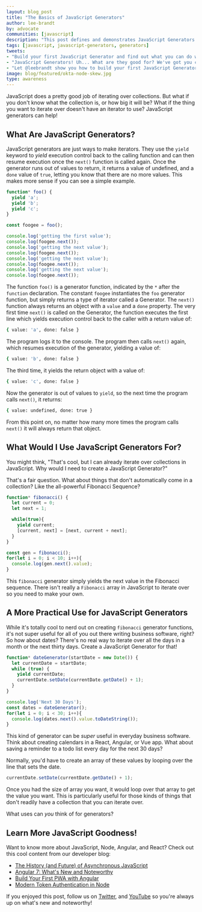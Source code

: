 ```yaml
---
layout: blog_post
title: "The Basics of JavaScript Generators"
author: lee-brandt
by: advocate
communities: [javascript]
description: "This post defines and demonstrates JavaScript Generators and their uses."
tags: [javascript, javascript-generators, generators]
tweets:
- "Build your first JavaScript Generator and find out what you can do with them! →"
- "JavaScript Generators! Uh... What are they good for? We've got you covered. (Say it again) <3"
- "Let @leebrandt show you how to build your first JavaScript Generator (and explain why they're cool)! →"
image: blog/featured/okta-node-skew.jpg
type: awareness
---
```


JavaScript does a pretty good job of iterating over collections. But what if you don't know what the collection is, or how big it will be? What if the thing you want to iterate over doesn't have an iterator to use? JavaScript generators can help!

## What Are JavaScript Generators?
JavaScript generators are just ways to make iterators. They use the `yield` keyword to _yield_ execution control back to the calling function and can then resume execution once the `next()` function is called again. Once the generator runs out of values to return, it returns a value of undefined, and a `done` value of `true`, letting you know that there are no more values. This makes more sense if you can see a simple example.

```js
function* foo() {
  yield 'a';
  yield 'b';
  yield 'c';
}

const foogee = foo();

console.log('getting the first value');
console.log(foogee.next());
console.log('getting the next value');
console.log(foogee.next());
console.log('getting the next value');
console.log(foogee.next());
console.log('getting the next value');
console.log(foogee.next());
```

The function `foo()` is a generator function, indicated by the `*` after the `function` declaration. The constant `foogee` instantiates the `foo` generator function, but simply returns a type of iterator called a Generator. The `next()` function always returns an object with a `value` and a `done` property. The very first time `next()` is called on the Generator, the function executes the first line which yields execution control back to the caller with a return value of:

```sh
{ value: 'a', done: false }
```

The program logs it to the console. The program then calls `next()` again, which resumes execution of the generator, yielding a value of:

```sh
{ value: 'b', done: false }
```

The third time, it yields the return object with a value of:

```sh
{ value: 'c', done: false }
```

Now the generator is out of values to `yield`, so the next time the program calls `next()`, it returns:

```sh
{ value: undefined, done: true }
```

From this point on, no matter how many more times the program calls `next()` it will always return that object.

## What Would I Use JavaScript Generators For?
You might think, "That's cool, but I can already iterate over collections in JavaScript. Why would I need to create a JavaScript Generator?" 

That's a fair question. What about things that don't automatically come in a collection? Like the all-powerful Fibonacci Sequence?

```js
function* fibonacci() {
  let current = 0;
  let next = 1;

  while(true){
    yield current;
    [current, next] = [next, current + next];
  }
}

const gen = fibonacci();
for(let i = 0; i < 10; i++){
  console.log(gen.next().value);
}
```

This `fibonacci` generator simply yields the next value in the Fibonacci sequence. There isn't really a `Fibonacci` array in JavaScript to iterate over so you need to make your own.

## A More Practical Use for JavaScript Generators
While it's totally cool to nerd out on creating `fibonacci` generator functions, it's not super useful for all of you out there writing business software, right? So how about dates? There's no real way to iterate over all the days in a month or the next thirty days. Create a JavaScript Generator for that!

```js
function* dateGenerator(startDate = new Date()) {
  let currentDate = startDate;
  while (true) {
    yield currentDate;
    currentDate.setDate(currentDate.getDate() + 1);
  }
}

console.log('Next 30 Days');
const dates = dateGenerator();
for(let i = 0; i < 30; i++){
  console.log(dates.next().value.toDateString());
}
```

This kind of generator can be _super_ useful in everyday business software. Think about creating calendars in a React, Angular, or Vue app. What about saving a reminder to a todo list every day for the next 30 days?

Normally, you'd have to create an array of these values by looping over the line that sets the date.

```js
currentDate.setDate(currentDate.getDate() + 1);
```

Once you had the size of array you want, it would loop over that array to get the value you want. This is particularly useful for those kinds of things that don't readily have a collection that you can iterate over.

What uses can _you_ think of for generators?

## Learn More JavaScript Goodness!
Want to know more about JavaScript, Node, Angular, and React? Check out this cool content from our developer blog:

* [The History (and Future) of Asynchronous JavaScript](/blog/2019/01/16/history-and-future-of-async-javascript)
* [Angular 7: What's New and Noteworthy](/blog/2018/12/04/angular-7-oidc-oauth2-pkce)
* [Build Your First PWA with Angular](/blog/2019/01/30/first-angular-pwa)
* [Modern Token Authentication in Node](/blog/2019/02/14/modern-token-authentication-in-node-with-express)

If you enjoyed this post, follow us on [Twitter](https://twitter.com/oktadev), and [YouTube](https://www.youtube.com/channel/UC5AMiWqFVFxF1q9Ya1FuZ_Q) so you're always up on what's new and noteworthy!

